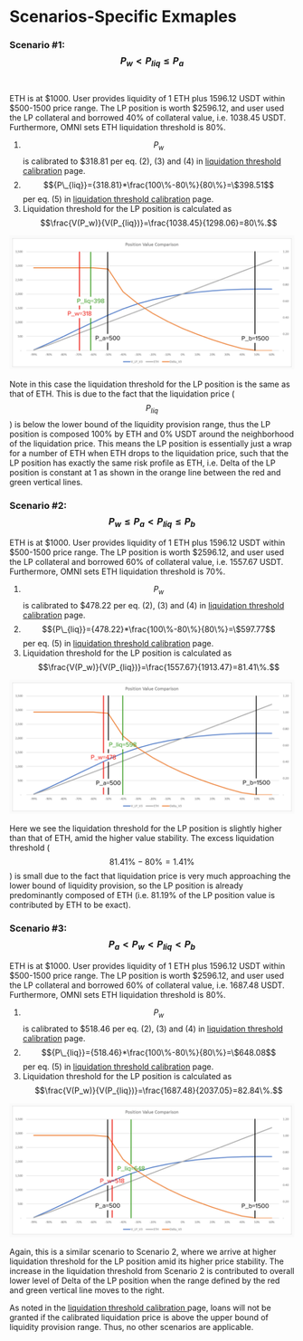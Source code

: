 # Scenarios-Specific Exmaples

### **Scenario #1:** $$P_w < P_{liq} \le P_a$$​

ETH is at $1000. User provides liquidity of 1 ETH plus 1596.12 USDT within $500-1500 price range. The LP position is worth $2596.12, and user used the LP collateral and borrowed 40% of collateral value, i.e. 1038.45 USDT. Furthermore, OMNI sets ETH liquidation threshold is 80%.

1. $$P_w$$ is calibrated to $318.81 per eq. (2), (3) and (4) in [liquidation threshold calibration](https://app.gitbook.com/s/1zxoDFxnekcVHCBzqumN/\~/changes/XOMxzM9HoTdqEUipik2u/ethereum-network/uniswap-v3-lp-token-as-collateral/liquidation-threshold-calibration-of-lp-tokens) page.
2. $${P\_{liq}}={318.81}*\frac{100\%-80\%}{80\%}=\$398.51$$per eq. (5) in [liquidation threshold calibration](https://app.gitbook.com/s/1zxoDFxnekcVHCBzqumN/\~/changes/XOMxzM9HoTdqEUipik2u/ethereum-network/uniswap-v3-lp-token-as-collateral/liquidation-threshold-calibration-of-lp-tokens) page.
3. Liquidation threshold for the LP position is calculated as $$\frac{V(P_w)}{V(P_{liq})}=\frac{1038.45}{1298.06}=80\%.$$

![](<../../.gitbook/assets/scenario1 (2).png>)

Note in this case the liquidation threshold for the LP position is the same as that of ETH. This is due to the fact that the liquidation price ($$P_{liq}$$) is below the lower bound of the liquidity provision range, thus the LP position is composed 100% by ETH and 0% USDT around the neighborhood of the liquidation price. This means the LP position is essentially just a wrap for a number of ETH when ETH drops to the liquidation price, such that the LP position has exactly the same risk profile as ETH, i.e. Delta of the LP position is constant at 1 as shown in the orange line between the red and green vertical lines.





### **Scenario #2:** $$P_w \le P_a < P_{liq}\le P_b$$

ETH is at $1000. User provides liquidity of 1 ETH plus 1596.12 USDT within $500-1500 price range. The LP position is worth $2596.12, and user used the LP collateral and borrowed 60% of collateral value, i.e. 1557.67 USDT. Furthermore, OMNI sets ETH liquidation threshold is 70%.

1. $$P_w$$ is calibrated to $478.22 per eq. (2), (3) and (4) in [liquidation threshold calibration](https://app.gitbook.com/s/1zxoDFxnekcVHCBzqumN/\~/changes/XOMxzM9HoTdqEUipik2u/ethereum-network/uniswap-v3-lp-token-as-collateral/liquidation-threshold-calibration-of-lp-tokens) page.
2. $${P\_{liq}}={478.22}*\frac{100\%-80\%}{80\%}=\$597.77$$ per eq. (5) in [liquidation threshold calibration](https://app.gitbook.com/s/1zxoDFxnekcVHCBzqumN/\~/changes/XOMxzM9HoTdqEUipik2u/ethereum-network/uniswap-v3-lp-token-as-collateral/liquidation-threshold-calibration-of-lp-tokens) page.
3. Liquidation threshold for the LP position is calculated as $$\frac{V(P_w)}{V(P_{liq})}=\frac{1557.67}{1913.47}=81.41\%.$$

![](../../.gitbook/assets/scenario2.png)

Here we see the liquidation threshold for the LP position is slightly higher than that of ETH, amid the higher value stability. The excess liquidation threshold ($$81.41\%-80\%=1.41\%$$) is small due to the fact that liquidation price is very much approaching the lower bound of liquidity provision, so the LP position is already predominantly composed of ETH (i.e. 81.19% of the LP position value is contributed by ETH to be exact).



### **Scenario #3:** $$P_a<P_w <P_{liq}< P_b$$

ETH is at $1000. User provides liquidity of 1 ETH plus 1596.12 USDT within $500-1500 price range.  The LP position is worth $2596.12, and user used the LP collateral and borrowed 60% of collateral value, i.e. 1687.48 USDT. Furthermore, OMNI sets ETH liquidation threshold is 80%.

1. $$P_w$$ is calibrated to $518.46 per eq. (2), (3) and (4) in [liquidation threshold calibration](https://app.gitbook.com/s/1zxoDFxnekcVHCBzqumN/\~/changes/XOMxzM9HoTdqEUipik2u/ethereum-network/uniswap-v3-lp-token-as-collateral/liquidation-threshold-calibration-of-lp-tokens) page.
2. $${P\_{liq}}={518.46}*\frac{100\%-80\%}{80\%}=\$648.08$$ per eq. (5) in [liquidation threshold calibration](https://app.gitbook.com/s/1zxoDFxnekcVHCBzqumN/\~/changes/XOMxzM9HoTdqEUipik2u/ethereum-network/uniswap-v3-lp-token-as-collateral/liquidation-threshold-calibration-of-lp-tokens) page.
3. Liquidation threshold for the LP position is calculated as $$\frac{V(P_w)}{V(P_{liq})}=\frac{1687.48}{2037.05}=82.84\%.$$

![](../../.gitbook/assets/scenario3.png)

Again, this is a similar scenario to Scenario 2, where we arrive at higher liquidation threshold for the LP position amid its higher price stability. The increase in the liquidation threshold from Scenario 2 is contributed to overall lower level of Delta of the LP position when the range defined by the red and green vertical line moves to the right.

As noted in the [liquidation threshold calibration ](https://app.gitbook.com/s/1zxoDFxnekcVHCBzqumN/\~/changes/XOMxzM9HoTdqEUipik2u/ethereum-network/uniswap-v3-lp-token-as-collateral/liquidation-threshold-calibration-of-lp-tokens)page, loans will not be granted if the calibrated liquidation price is above the upper bound of liquidity provision range. Thus, no other scenarios are applicable.
